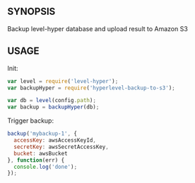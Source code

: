 ## SYNOPSIS
Backup level-hyper database and upload result to Amazon S3

## USAGE

Init:

```js
var level = require('level-hyper');
var backupHyper = require('hyperlevel-backup-to-s3');

var db = level(config.path);
var backup = backupHyper(db);
```

Trigger backup:

```js
backup('mybackup-1', {
  accessKey: awsAccessKeyId,
  secretKey: awsSecretAccessKey,
  bucket: awsBucket
}, function(err) {
  console.log('done');
});
```

